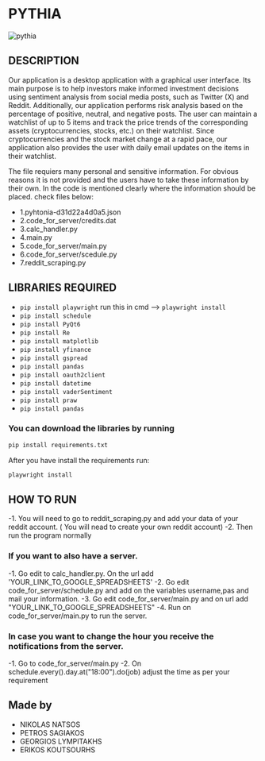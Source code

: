 # PYTHIA

![pythia](https://github.com/user-attachments/assets/70e0bda3-5a94-42e2-abe2-ba3224c2584a)

## DESCRIPTION
Our application is a desktop application with a graphical user interface. Its main purpose is to help investors make informed investment decisions using sentiment analysis from social media posts, such as Twitter (X) and Reddit. Additionally, our application performs risk analysis based on the percentage of positive, neutral, and negative posts. The user can maintain a watchlist of up to 5 items and track the price trends of the corresponding assets (cryptocurrencies, stocks, etc.) on their watchlist. Since cryptocurrencies and the stock market change at a rapid pace, our application also provides the user with daily email updates on the items in their watchlist.

The file requiers many personal and sensitive information. For obvious reasons it is not provided 
and the users have to take these information by their own. In the code is mentioned clearly where the information should be placed.
check files below:
  - 1.pyhtonia-d31d22a4d0a5.json
  - 2.code_for_server/credits.dat
  - 3.calc_handler.py
  - 4.main.py
  - 5.code_for_server/main.py
  - 6.code_for_server/scedule.py
  - 7.reddit_scraping.py

## LIBRARIES REQUIRED
- `pip install playwright`
run this in cmd --> `playwright install`
- `pip install schedule`
- `pip install PyQt6`
- `pip install Re`
- `pip install matplotlib`
- `pip install yfinance`
- `pip install gspread`
- `pip install pandas`
- `pip install oauth2client`
- `pip install datetime`
- `pip install vaderSentiment`
- `pip install praw`
- `pip install pandas`

### You can download the libraries by running

```bash
pip install requirements.txt
```

After you have install the requirements run:
```bash
playwright install
```

## HOW TO RUN

-1. You will need to go to reddit_scraping.py and add your data of your reddit account. ( You will nead to create your own reddit account)
-2. Then run the program normally

### If you want to also have a server.
-1. Go edit to calc_handler.py. On the url add 'YOUR_LINK_TO_GOOGLE_SPREADSHEETS'
-2. Go edit code_for_server/schedule.py and add on the variables username,pas and mail your information.
-3. Go edit code_for_server/main.py and on url add "YOUR_LINK_TO_GOOGLE_SPREADSHEETS"
-4. Run on code_for_server/main.py to run the server.

### In case you want to change the hour you receive the notifications from the server.
-1. Go to code_for_server/main.py
-2. On schedule.every().day.at("18:00").do(job) adjust the time as per your requirement



## Made by
- NIKOLAS NATSOS
- PETROS SAGIAKOS
- GEORGIOS LYMPITAKHS
- ERIKOS KOUTSOURHS
